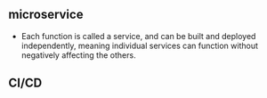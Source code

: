 ## microservice
- Each function is called a service, and can be built and deployed independently, meaning individual services can function without negatively affecting the others.


## CI/CD

